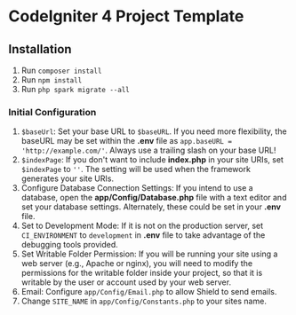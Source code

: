 # CodeIgniter 4 Project Template

## Installation
1. Run `composer install`
2. Run `npm install`
3. Run `php spark migrate --all`


### Initial Configuration
1. `$baseUrl`: Set your base URL to `$baseURL`. If you need more flexibility, the baseURL may be set within the **.env** file as `app.baseURL = 'http://example.com/'`. Always use a trailing slash on your base URL!
2. `$indexPage`: If you don't want to include **index.php** in your site URIs, set `$indexPage` to `''`. The setting will be used when the framework generates your site URIs.
3. Configure Database Connection Settings: If you intend to use a database, open the **app/Config/Database.php** file with a text editor and set your database settings. Alternately, these could be set in your **.env** file.
4. Set to Development Mode: If it is not on the production server, set `CI_ENVIRONMENT` to `development` in **.env** file to take advantage of the debugging tools provided.
5. Set Writable Folder Permission: If you will be running your site using a web server (e.g., Apache or nginx), you will need to modify the permissions for the writable folder inside your project, so that it is writable by the user or account used by your web server.
6. Email: Configure `app/Config/Email.php` to allow Shield to send emails.
7. Change `SITE_NAME` in `app/Config/Constants.php` to your sites name.
